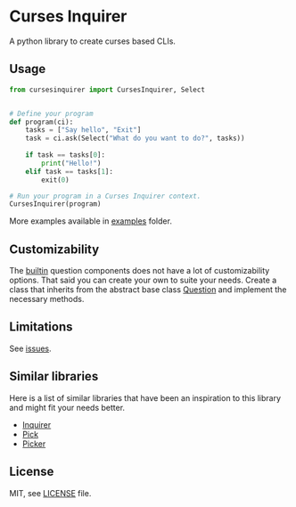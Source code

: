 # Curses Inquirer
A python library to create curses based CLIs.

## Usage
```python
from cursesinquirer import CursesInquirer, Select


# Define your program
def program(ci):
    tasks = ["Say hello", "Exit"]
    task = ci.ask(Select("What do you want to do?", tasks))
    
    if task == tasks[0]:
        print("Hello!")
    elif task == tasks[1]:
        exit(0)

# Run your program in a Curses Inquirer context.
CursesInquirer(program)
```

More examples available in [examples](examples) folder. 

## Customizability
The [builtin](cursesinquirer/builtins.py) question components does not have a lot of customizability options.
That said you can create your own to suite your needs.
Create a class that inherits from the abstract base class [Question](cursesinquirer/question.py) and implement the necessary methods.

## Limitations
See [issues](../../issues).

## Similar libraries
Here is a list of similar libraries that have been an inspiration to this library and might fit your needs better.
* [Inquirer](https://github.com/magmax/python-inquirer)
* [Pick](https://github.com/wong2/pick)
* [Picker](https://github.com/pp19dd/picker)

## License
MIT, see [LICENSE](LICENSE) file.
